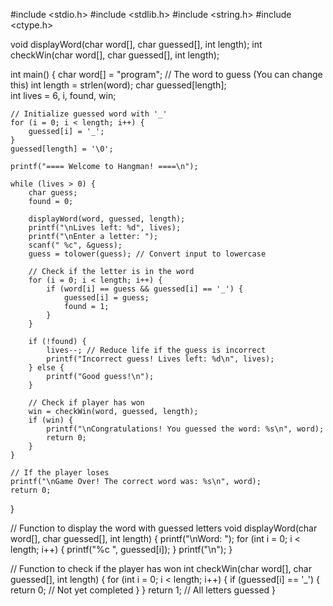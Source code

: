 #include <stdio.h>
#include <stdlib.h>
#include <string.h>
#include <ctype.h>

void displayWord(char word[], char guessed[], int length);
int checkWin(char word[], char guessed[], int length);

int main() {
    char word[] = "program";  // The word to guess (You can change this)
    int length = strlen(word);
    char guessed[length];  
    int lives = 6, i, found, win;

    // Initialize guessed word with '_'
    for (i = 0; i < length; i++) {
        guessed[i] = '_';
    }
    guessed[length] = '\0';

    printf("==== Welcome to Hangman! ====\n");

    while (lives > 0) {
        char guess;
        found = 0;

        displayWord(word, guessed, length);
        printf("\nLives left: %d", lives);
        printf("\nEnter a letter: ");
        scanf(" %c", &guess);
        guess = tolower(guess); // Convert input to lowercase

        // Check if the letter is in the word
        for (i = 0; i < length; i++) {
            if (word[i] == guess && guessed[i] == '_') {
                guessed[i] = guess;
                found = 1;
            }
        }

        if (!found) {
            lives--; // Reduce life if the guess is incorrect
            printf("Incorrect guess! Lives left: %d\n", lives);
        } else {
            printf("Good guess!\n");
        }

        // Check if player has won
        win = checkWin(word, guessed, length);
        if (win) {
            printf("\nCongratulations! You guessed the word: %s\n", word);
            return 0;
        }
    }

    // If the player loses
    printf("\nGame Over! The correct word was: %s\n", word);
    return 0;
}

// Function to display the word with guessed letters
void displayWord(char word[], char guessed[], int length) {
    printf("\nWord: ");
    for (int i = 0; i < length; i++) {
        printf("%c ", guessed[i]);
    }
    printf("\n");
}

// Function to check if the player has won
int checkWin(char word[], char guessed[], int length) {
    for (int i = 0; i < length; i++) {
        if (guessed[i] == '_') {
            return 0; // Not yet completed
        }
    }
    return 1; // All letters guessed
}
